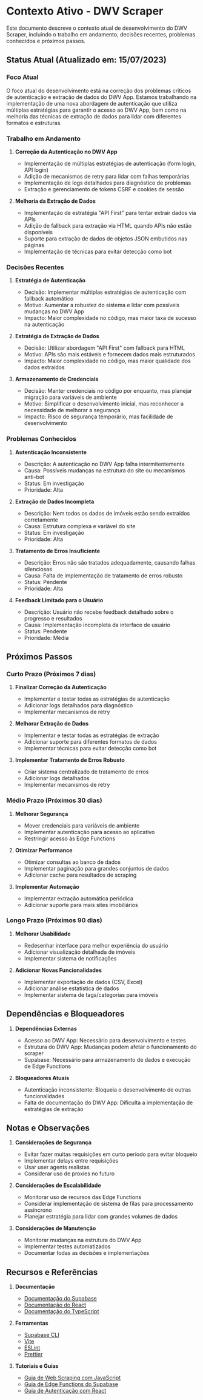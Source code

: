 # Contexto Ativo - DWV Scraper

Este documento descreve o contexto atual de desenvolvimento do DWV Scraper, incluindo o trabalho em andamento, decisões recentes, problemas conhecidos e próximos passos.

## Status Atual (Atualizado em: 15/07/2023)

### Foco Atual

O foco atual do desenvolvimento está na correção dos problemas críticos de autenticação e extração de dados do DWV App. Estamos trabalhando na implementação de uma nova abordagem de autenticação que utiliza múltiplas estratégias para garantir o acesso ao DWV App, bem como na melhoria das técnicas de extração de dados para lidar com diferentes formatos e estruturas.

### Trabalho em Andamento

1. **Correção da Autenticação no DWV App**
   - Implementação de múltiplas estratégias de autenticação (form login, API login)
   - Adição de mecanismos de retry para lidar com falhas temporárias
   - Implementação de logs detalhados para diagnóstico de problemas
   - Extração e gerenciamento de tokens CSRF e cookies de sessão

2. **Melhoria da Extração de Dados**
   - Implementação de estratégia "API First" para tentar extrair dados via APIs
   - Adição de fallback para extração via HTML quando APIs não estão disponíveis
   - Suporte para extração de dados de objetos JSON embutidos nas páginas
   - Implementação de técnicas para evitar detecção como bot

### Decisões Recentes

1. **Estratégia de Autenticação**
   - Decisão: Implementar múltiplas estratégias de autenticação com fallback automático
   - Motivo: Aumentar a robustez do sistema e lidar com possíveis mudanças no DWV App
   - Impacto: Maior complexidade no código, mas maior taxa de sucesso na autenticação

2. **Estratégia de Extração de Dados**
   - Decisão: Utilizar abordagem "API First" com fallback para HTML
   - Motivo: APIs são mais estáveis e fornecem dados mais estruturados
   - Impacto: Maior complexidade no código, mas maior qualidade dos dados extraídos

3. **Armazenamento de Credenciais**
   - Decisão: Manter credenciais no código por enquanto, mas planejar migração para variáveis de ambiente
   - Motivo: Simplificar o desenvolvimento inicial, mas reconhecer a necessidade de melhorar a segurança
   - Impacto: Risco de segurança temporário, mas facilidade de desenvolvimento

### Problemas Conhecidos

1. **Autenticação Inconsistente**
   - Descrição: A autenticação no DWV App falha intermitentemente
   - Causa: Possíveis mudanças na estrutura do site ou mecanismos anti-bot
   - Status: Em investigação
   - Prioridade: Alta

2. **Extração de Dados Incompleta**
   - Descrição: Nem todos os dados de imóveis estão sendo extraídos corretamente
   - Causa: Estrutura complexa e variável do site
   - Status: Em investigação
   - Prioridade: Alta

3. **Tratamento de Erros Insuficiente**
   - Descrição: Erros não são tratados adequadamente, causando falhas silenciosas
   - Causa: Falta de implementação de tratamento de erros robusto
   - Status: Pendente
   - Prioridade: Alta

4. **Feedback Limitado para o Usuário**
   - Descrição: Usuário não recebe feedback detalhado sobre o progresso e resultados
   - Causa: Implementação incompleta da interface de usuário
   - Status: Pendente
   - Prioridade: Média

## Próximos Passos

### Curto Prazo (Próximos 7 dias)

1. **Finalizar Correção da Autenticação**
   - Implementar e testar todas as estratégias de autenticação
   - Adicionar logs detalhados para diagnóstico
   - Implementar mecanismos de retry

2. **Melhorar Extração de Dados**
   - Implementar e testar todas as estratégias de extração
   - Adicionar suporte para diferentes formatos de dados
   - Implementar técnicas para evitar detecção como bot

3. **Implementar Tratamento de Erros Robusto**
   - Criar sistema centralizado de tratamento de erros
   - Adicionar logs detalhados
   - Implementar mecanismos de retry

### Médio Prazo (Próximos 30 dias)

1. **Melhorar Segurança**
   - Mover credenciais para variáveis de ambiente
   - Implementar autenticação para acesso ao aplicativo
   - Restringir acesso às Edge Functions

2. **Otimizar Performance**
   - Otimizar consultas ao banco de dados
   - Implementar paginação para grandes conjuntos de dados
   - Adicionar cache para resultados de scraping

3. **Implementar Automação**
   - Implementar extração automática periódica
   - Adicionar suporte para mais sites imobiliários

### Longo Prazo (Próximos 90 dias)

1. **Melhorar Usabilidade**
   - Redesenhar interface para melhor experiência do usuário
   - Adicionar visualização detalhada de imóveis
   - Implementar sistema de notificações

2. **Adicionar Novas Funcionalidades**
   - Implementar exportação de dados (CSV, Excel)
   - Adicionar análise estatística de dados
   - Implementar sistema de tags/categorias para imóveis

## Dependências e Bloqueadores

1. **Dependências Externas**
   - Acesso ao DWV App: Necessário para desenvolvimento e testes
   - Estrutura do DWV App: Mudanças podem afetar o funcionamento do scraper
   - Supabase: Necessário para armazenamento de dados e execução de Edge Functions

2. **Bloqueadores Atuais**
   - Autenticação inconsistente: Bloqueia o desenvolvimento de outras funcionalidades
   - Falta de documentação do DWV App: Dificulta a implementação de estratégias de extração

## Notas e Observações

1. **Considerações de Segurança**
   - Evitar fazer muitas requisições em curto período para evitar bloqueio
   - Implementar delays entre requisições
   - Usar user agents realistas
   - Considerar uso de proxies no futuro

2. **Considerações de Escalabilidade**
   - Monitorar uso de recursos das Edge Functions
   - Considerar implementação de sistema de filas para processamento assíncrono
   - Planejar estratégia para lidar com grandes volumes de dados

3. **Considerações de Manutenção**
   - Monitorar mudanças na estrutura do DWV App
   - Implementar testes automatizados
   - Documentar todas as decisões e implementações

## Recursos e Referências

1. **Documentação**
   - [Documentação do Supabase](https://supabase.com/docs)
   - [Documentação do React](https://reactjs.org/docs)
   - [Documentação do TypeScript](https://www.typescriptlang.org/docs)

2. **Ferramentas**
   - [Supabase CLI](https://github.com/supabase/cli)
   - [Vite](https://vitejs.dev/)
   - [ESLint](https://eslint.org/)
   - [Prettier](https://prettier.io/)

3. **Tutoriais e Guias**
   - [Guia de Web Scraping com JavaScript](https://www.scrapingbee.com/blog/web-scraping-javascript/)
   - [Guia de Edge Functions do Supabase](https://supabase.com/docs/guides/functions)
   - [Guia de Autenticação com React](https://supabase.com/docs/guides/auth/auth-react)
